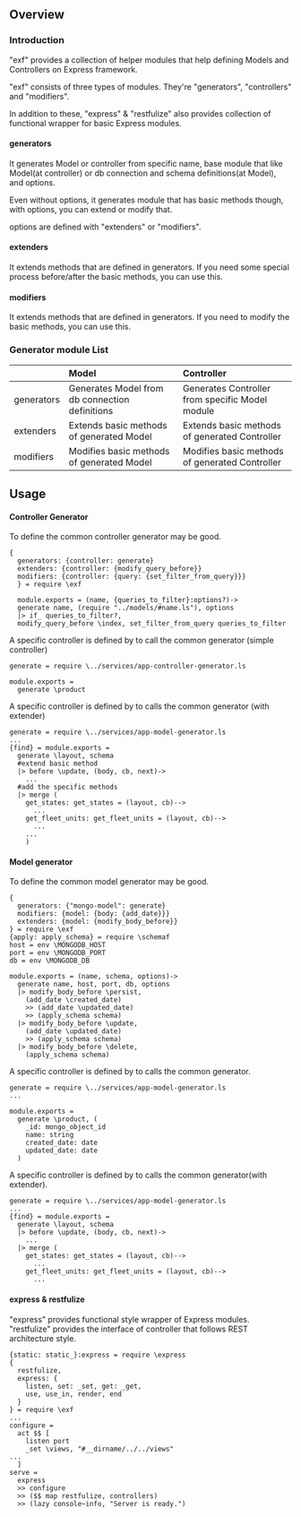 ## Overview

### Introduction
"exf" provides a collection of helper modules that help defining Models and Controllers on Express framework.

"exf" consists of three types of modules. They're "generators", "controllers" and "modifiers".

In addition to these, "express" & "restfulize" also provides collection of functional wrapper for basic Express modules.

#### generators
It generates Model or controller from specific name, base module that like   Model(at controller) or db connection and schema definitions(at Model), and options.

Even without options, it generates module that has basic methods though, with options, you can extend or modify that.

options are defined with "extenders" or "modifiers".

#### extenders
It extends methods that are defined in generators.
If you need some special process before/after the basic methods, you can use this.

#### modifiers
It extends methods that are defined in generators.
If you need to modify the basic methods, you can use this.

### Generator module List
||Model|Controller|
|:-|:-|:-|
|generators|Generates Model from db connection definitions |Generates Controller from specific Model module|
|extenders|Extends basic methods of generated Model|Extends basic methods of generated Controller|
|modifiers|Modifies basic methods of generated Model|Modifies basic methods of generated Controller|

## Usage
#### Controller Generator

To define the common controller generator may be good.
```livescript
{
  generators: {controller: generate}
  extenders: {controller: {modify_query_before}}
  modifiers: {controller: {query: {set_filter_from_query}}}
  } = require \exf

  module.exports = (name, {queries_to_filter}:options?)->
  generate name, (require "../models/#name.ls"), options
  |> if_ queries_to_filter?,
  modify_query_before \index, set_filter_from_query queries_to_filter
```

A specific controller is defined by to call the common generator (simple controller)
```livescript
generate = require \../services/app-controller-generator.ls

module.exports =
  generate \product
```

A specific controller is defined by to calls the common generator (with extender)
```livescript
generate = require \../services/app-model-generator.ls
...
{find} = module.exports =
  generate \layout, schema
  #extend basic method
  |> before \update, (body, cb, next)->
    ...
  #add the specific methods
  |> merge (
    get_states: get_states = (layout, cb)-->
      ...
    get_fleet_units: get_fleet_units = (layout, cb)-->
      ...
    ...
    )
```


#### Model generator

To define the common model generator may be good.
```livescript
{
  generators: {"mongo-model": generate}
  modifiers: {model: {body: {add_date}}}
  extenders: {model: {modify_body_before}}
} = require \exf
{apply: apply_schema} = require \schemaf
host = env \MONGODB_HOST
port = env \MONGODB_PORT
db = env \MONGODB_DB

module.exports = (name, schema, options)->
  generate name, host, port, db, options
  |> modify_body_before \persist,
    (add_date \created_date)
    >> (add_date \updated_date)
    >> (apply_schema schema)
  |> modify_body_before \update,
    (add_date \updated_date)
    >> (apply_schema schema)
  |> modify_body_before \delete,
    (apply_schema schema)
```

A specific controller is defined by to calls the common generator.
```livescript
generate = require \../services/app-model-generator.ls
...

module.exports =
  generate \product, (
    _id: mongo_object_id
    name: string
    created_date: date
    updated_date: date
  )
```

A specific controller is defined by to calls the common generator(with extender).
```livescript
generate = require \../services/app-model-generator.ls
...
{find} = module.exports =
  generate \layout, schema
  |> before \update, (body, cb, next)->
    ...
  |> merge (
    get_states: get_states = (layout, cb)-->
      ...
    get_fleet_units: get_fleet_units = (layout, cb)-->
      ...
```


#### express & restfulize

"express" provides functional style wrapper of Express modules.
"restfulize" provides the interface of controller that follows REST architecture style.

```livescript
{static: static_}:express = require \express
{
  restfulize,
  express: {
    listen, set: _set, get: _get,
    use, use_in, render, end
  }
} = require \exf
...
configure =
  act $$ [
    listen port
    _set \views, "#__dirname/../../views"
...
  ]
serve =
  express
  >> configure
  >> ($$ map restfulize, controllers)
  >> (lazy console~info, "Server is ready.")
```
